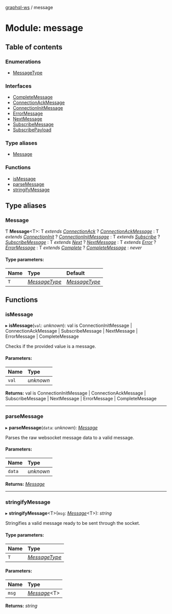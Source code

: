 [graphql-ws](../README.md) / message

# Module: message

## Table of contents

### Enumerations

- [MessageType](../enums/message.messagetype.md)

### Interfaces

- [CompleteMessage](../interfaces/message.completemessage.md)
- [ConnectionAckMessage](../interfaces/message.connectionackmessage.md)
- [ConnectionInitMessage](../interfaces/message.connectioninitmessage.md)
- [ErrorMessage](../interfaces/message.errormessage.md)
- [NextMessage](../interfaces/message.nextmessage.md)
- [SubscribeMessage](../interfaces/message.subscribemessage.md)
- [SubscribePayload](../interfaces/message.subscribepayload.md)

### Type aliases

- [Message](message.md#message)

### Functions

- [isMessage](message.md#ismessage)
- [parseMessage](message.md#parsemessage)
- [stringifyMessage](message.md#stringifymessage)

## Type aliases

### Message

Ƭ **Message**<T\>: T *extends* [*ConnectionAck*](../enums/message.messagetype.md#connectionack) ? [*ConnectionAckMessage*](../interfaces/message.connectionackmessage.md) : T *extends* [*ConnectionInit*](../enums/message.messagetype.md#connectioninit) ? [*ConnectionInitMessage*](../interfaces/message.connectioninitmessage.md) : T *extends* [*Subscribe*](../enums/message.messagetype.md#subscribe) ? [*SubscribeMessage*](../interfaces/message.subscribemessage.md) : T *extends* [*Next*](../enums/message.messagetype.md#next) ? [*NextMessage*](../interfaces/message.nextmessage.md) : T *extends* [*Error*](../enums/message.messagetype.md#error) ? [*ErrorMessage*](../interfaces/message.errormessage.md) : T *extends* [*Complete*](../enums/message.messagetype.md#complete) ? [*CompleteMessage*](../interfaces/message.completemessage.md) : *never*

#### Type parameters:

| Name | Type | Default |
| :------ | :------ | :------ |
| `T` | [*MessageType*](../enums/message.messagetype.md) | [*MessageType*](../enums/message.messagetype.md) |

## Functions

### isMessage

▸ **isMessage**(`val`: *unknown*): val is ConnectionInitMessage \| ConnectionAckMessage \| SubscribeMessage \| NextMessage \| ErrorMessage \| CompleteMessage

Checks if the provided value is a message.

#### Parameters:

| Name | Type |
| :------ | :------ |
| `val` | *unknown* |

**Returns:** val is ConnectionInitMessage \| ConnectionAckMessage \| SubscribeMessage \| NextMessage \| ErrorMessage \| CompleteMessage

___

### parseMessage

▸ **parseMessage**(`data`: *unknown*): [*Message*](message.md#message)

Parses the raw websocket message data to a valid message.

#### Parameters:

| Name | Type |
| :------ | :------ |
| `data` | *unknown* |

**Returns:** [*Message*](message.md#message)

___

### stringifyMessage

▸ **stringifyMessage**<T\>(`msg`: [*Message*](message.md#message)<T\>): *string*

Stringifies a valid message ready to be sent through the socket.

#### Type parameters:

| Name | Type |
| :------ | :------ |
| `T` | [*MessageType*](../enums/message.messagetype.md) |

#### Parameters:

| Name | Type |
| :------ | :------ |
| `msg` | [*Message*](message.md#message)<T\> |

**Returns:** *string*
